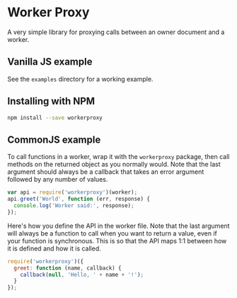 Worker Proxy
============

A very simple library for proxying calls between an owner document and
a worker.


Vanilla JS example
------------------

See the `examples` directory for a working example.


Installing with NPM
-------------------

```bash
npm install --save workerproxy
```


CommonJS example
----------------

To call functions in a worker, wrap it with the `workerproxy` package,
then call methods on the returned object as you normally would. Note
that the last argument should always be a callback that takes an error
argument followed by any number of values.

```js
var api = require('workerproxy')(worker);
api.greet('World', function (err, response) {
  console.log('Worker said:', response);
});
```

Here's how you define the API in the worker file. Note that the last
argument will always be a function to call when you want to return a
value, even if your function is synchronous. This is so that the API
maps 1:1 between how it is defined and how it is called.

```js
require('workerproxy')({
  greet: function (name, callback) {
    callback(null, 'Hello, ' + name + '!');
  }
});
```
